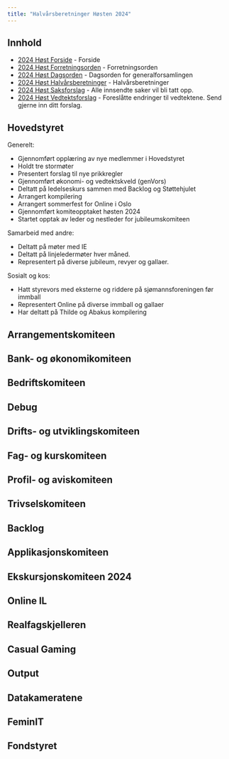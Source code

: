 ```yaml
---
title: "Halvårsberetninger Høsten 2024"
---
```


## Innhold

- [2024 Høst Forside](/generalforsamlingen/genfors2024h) - Forside
- [2024 Høst Forretningsorden](/generalforsamlingen/genfors2024h/forretningsorden) - Forretningsorden
- [2024 Høst Dagsorden](/generalforsamlingen/genfors2024h/dagsorden) - Dagsorden for generalforsamlingen
- [2024 Høst Halvårsberetninger](/generalforsamlingen/genfors2024h/aarsberetninger) - Halvårsberetninger
- [2024 Høst Saksforslag](/generalforsamlingen/genfors2024h/saksforslag) - Alle innsendte saker vil bli tatt opp.
- [2024 Høst Vedtektsforslag](/generalforsamlingen/genfors2024h/vedtekstforslag) - Foreslåtte endringer til vedtektene. Send gjerne inn ditt forslag.

## Hovedstyret

Generelt:

- Gjennomført opplæring av nye medlemmer i Hovedstyret
- Holdt tre stormøter
- Presentert forslag til nye prikkregler
- Gjennomført økonomi- og vedtektskveld (genVors)
- Deltatt på ledelseskurs sammen med Backlog og Støttehjulet
- Arrangert kompilering
- Arrangert sommerfest for Online i Oslo
- Gjennomført komiteopptaket høsten 2024
- Startet opptak av leder og nestleder for jubileumskomiteen

Samarbeid med andre:

- Deltatt på møter med IE
- Deltatt på linjeledermøter hver måned.
- Representert på diverse jubileum, revyer og gallaer.

Sosialt og kos:

- Hatt styrevors med eksterne og riddere på sjømannsforeningen før immball
- Representert Online på diverse immball og gallaer
- Har deltatt på Thilde og Abakus kompilering

## Arrangementskomiteen

## Bank- og økonomikomiteen

## Bedriftskomiteen

## Debug

## Drifts- og utviklingskomiteen

## Fag- og kurskomiteen

## Profil- og aviskomiteen

## Trivselskomiteen

## Backlog

## Applikasjonskomiteen

## Ekskursjonskomiteen 2024

## Online IL

## Realfagskjelleren

## Casual Gaming

## Output

## Datakameratene

## FeminIT

## Fondstyret
